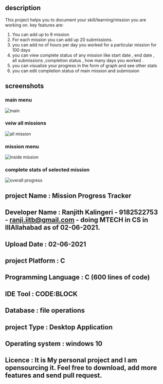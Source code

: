 
## description 

This project helps you to document your skill/learning/mission you are working on. 
key features are: 
1. You can add up to 9 mission 
2. For each mission you can add up 20 submissions. 
3. you can add no of hours per day you worked for a particular mission for 100 days 
4. you can view complete status of any mission like start date , end date , all submissions ,completion status , how many days you worked . 
5. you can visualize your progress in the form of graph and see other stats 
6. you can edit completion status of main mission and submission


## screenshots 
 ### main menu
![main](https://user-images.githubusercontent.com/76031174/120438925-8c89f580-c39f-11eb-830b-a308eb81f945.PNG)
 ### veiw all missions 
![all mission](https://user-images.githubusercontent.com/76031174/120438948-93186d00-c39f-11eb-8234-108638ba78cf.PNG)
 ### mission menu
![inside mission](https://user-images.githubusercontent.com/76031174/120438968-990e4e00-c39f-11eb-8457-54acc414f28b.PNG)
 ### complete stats of selected mission 
![overall progress](https://user-images.githubusercontent.com/76031174/120438977-9d3a6b80-c39f-11eb-8910-d505e346811d.PNG)





## project Name :	         Mission Progress Tracker 
## Developer Name :	       Ranjith Kalingeri - 9182522753 - ranji.iitb@gmail.com - doing MTECH in CS in IIIAllahabad as of 02-06-2021. 
## Upload Date :	         02-06-2021
## project Platform :      C
## Programming Language :	 C (600 lines of code)
## IDE Tool :	             CODE:BLOCK
## Database :	             file operations 
## project Type :	         Desktop Application
## Operating system :      windows 10 
## Licence          :      It is My personal project and I am opensourcing it. Feel free to download, add more features and send pull request.
